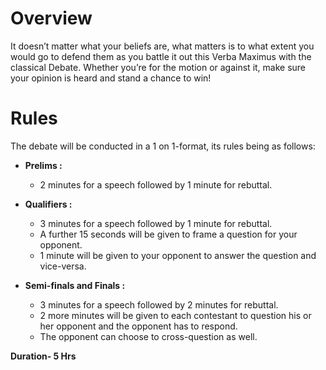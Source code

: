 <!-- TITLE: Debate -->
<!-- SUBTITLE: Don't raise your voice , Improve your argument -->

# Overview
It doesn’t matter what your beliefs are, what matters is to what extent you would go to defend them as you battle it out this Verba Maximus with the classical Debate. Whether you’re for the motion or against it, make sure your opinion is heard and stand a chance to win!

# Rules
The debate will be conducted in a 1 on 1-format, its rules being as follows:

- **Prelims :**
	- 2 minutes for a speech followed by 1 minute for rebuttal.

- **Qualifiers :**
	- 3 minutes for a speech followed by 1 minute for rebuttal.
	- A further 15 seconds will be given to frame a question for your opponent.
	- 1 minute will be given to your opponent to answer the question and vice-versa.

- **Semi-finals and Finals :**
	- 3 minutes for a speech followed by 2 minutes for rebuttal.
	- 2 more minutes will be given to each contestant to question his or her opponent and the opponent has to respond.
	- The opponent can choose to cross-question as well.

**Duration- 5 Hrs**